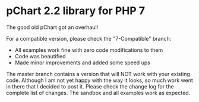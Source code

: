 pChart 2.2 library for PHP 7
===================

The good old pChart got an overhaul!

For a compatible version, please check the "7-Compatible" branch:
 - All examples work fine with zero code modifications to them
 - Code was beautified
 - Made minor improvements and added some speed ups
 
The master branch contains a version that will NOT work with your existing code.
Although I am not yet happy with the way it looks, so much work went in there that I decided to post it.
Please check the change log for the complete list of changes.
The sandbox and all examples work as expected.
